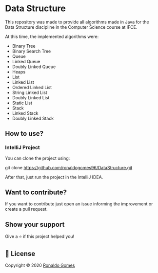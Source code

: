 # Data Structure
This repository was made to provide all algorithms made in Java for the Data Structure discipline in the Computer Science course at IFCE.

At this time, the implemented algorithms were:

* Binary Tree
* Binary Search Tree
* Queue
* Linked Queue
* Doubly Linked Queue
* Heaps
* List
* Linked List
* Ordered Linked List
* String Linked List
* Doubly Linked List
* Static List
* Stack
* Linked Stack
* Doubly Linked Stack

## How to use?
### IntelliJ Project
You can clone the project using:

git clone https://github.com/ronaldogomes96/DataStructure.git

After that, just run the project in the IntelliJ IDEA.

## Want to contribute?

If you want to contribute just open an issue informing the improvement or create a pull request.

## Show your support

Give a ⭐️ if this project helped you!

## 📝 License

Copyright © 2020 [Ronaldo Gomes](https://github.com/ronaldogomes96)
